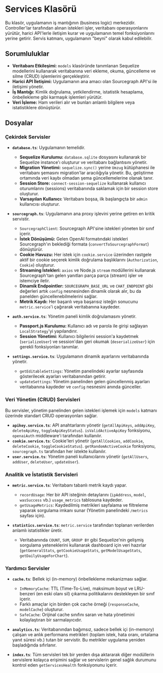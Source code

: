 # Services Klasörü

Bu klasör, uygulamanın iş mantığının (business logic) merkezidir. Controller'lar tarafından alınan istekleri işler, veritabanı operasyonlarını yürütür, harici API'lerle iletişim kurar ve uygulamanın temel fonksiyonlarını yerine getirir. Servis katmanı, uygulamanın "beyni" olarak kabul edilebilir.

## Sorumluluklar

* **Veritabanı Etkileşimi:** `models` klasöründe tanımlanan Sequelize modellerini kullanarak veritabanına veri ekleme, okuma, güncelleme ve silme (CRUD) işlemlerini gerçekleştirir.
* **Harici API İletişimi:** Uygulamanın ana amacı olan Sourcegraph API'si ile iletişimi yönetir.
* **İş Mantığı:** Kimlik doğrulama, yetkilendirme, istatistik hesaplama, önbellekleme gibi karmaşık işlemleri yürütür.
* **Veri İşleme:** Ham verileri alır ve bunları anlamlı bilgilere veya istatistiklere dönüştürür.

## Dosyalar

### Çekirdek Servisler

* **`database.ts`**: Uygulamanın temelidir.
  * **Sequelize Kurulumu:** `database.sqlite` dosyasını kullanarak bir Sequelize instance'ı oluşturur ve veritabanı bağlantısını yönetir.
  * **Migration Yönetimi:** `sequelize.sync()` yerine `Umzug` kütüphanesi ile veritabanı şemasını migration'lar aracılığıyla yönetir. Bu, geliştirme ortamında veri kaybı olmadan şema güncellemelerine olanak tanır.
  * **Session Store:** `connect-session-sequelize` kullanarak kullanıcı oturumlarını (sessions) veritabanında saklamak için bir session store oluşturur.
  * **Varsayılan Kullanıcı:** Veritabanı boşsa, ilk başlangıçta bir `admin` kullanıcısı oluşturur.

* **`sourcegraph.ts`**: Uygulamanın ana proxy işlevini yerine getiren en kritik servistir.
  * `SourcegraphClient`: Sourcegraph API'sine istekleri yöneten bir sınıf içerir.
  * **İstek Dönüşümü:** Gelen OpenAI formatındaki istekleri Sourcegraph'ın beklediği formata (`convertToSourcegraphFormat`) dönüştürür.
  * **Cookie Havuzu:** Her istek için `cookie.service` üzerinden rastgele aktif bir cookie seçerek kimlik doğrulama başlıklarını (`Authorization`, `Cookie`) oluşturur.
  * **Streaming İstekleri:** `axios` ve Node.js `stream` modüllerini kullanarak Sourcegraph'tan gelen yanıtları parça parça (stream) işler ve istemciye iletir.
  * **Dinamik Endpointler:** `SOURCEGRAPH_BASE_URL` ve `CHAT_ENDPOINT` gibi değerleri artık `config` nesnesinden dinamik olarak alır, bu da panelden güncellenebilmelerini sağlar.
  * **Metrik Kaydı:** Her başarılı veya başarısız isteğin sonucunu `metric.service`'i çağırarak veritabanına kaydeder.

* **`auth.service.ts`**: Yönetim paneli kimlik doğrulamasını yönetir.
  * **Passport.js Kurulumu:** Kullanıcı adı ve parola ile girişi sağlayan `LocalStrategy`'yi yapılandırır.
  * **Session Yönetimi:** Kullanıcı bilgilerini session'a kaydetmek (`serializeUser`) ve session'dan geri okumak (`deserializeUser`) için gerekli fonksiyonları tanımlar.

* **`settings.service.ts`**: Uygulamanın dinamik ayarlarını veritabanında yönetir.
  * `getEditableSettings`: Yönetim panelindeki ayarlar sayfasında gösterilecek ayarları veritabanından getirir.
  * `updateSettings`: Yönetim panelinden gelen güncellenmiş ayarları veritabanına kaydeder ve `config` nesnesini anında günceller.

### Veri Yönetim (CRUD) Servisleri

Bu servisler, yönetim panelinden gelen istekleri işlemek için `models` katmanı üzerinde standart CRUD operasyonları sağlar.

* **`apikey.service.ts`**: API anahtarlarını yönetir (`getAllApiKeys`, `addApiKey`, `deleteApiKey`, `toggleApiKeyStatus`). `isValidActiveApiKey` fonksiyonu, `openaiAuth` middleware'i tarafından kullanılır.
* **`cookie.service.ts`**: Cookie'leri yönetir (`getAllCookies`, `addCookie`, `deleteCookie`, `toggleCookieStatus`). `getRandomActiveCookie` fonksiyonu, `sourcegraph.ts` tarafından her istekte kullanılır.
* **`user.service.ts`**: Yönetim paneli kullanıcılarını yönetir (`getAllUsers`, `addUser`, `deleteUser`, `updateUser`).

### Analitik ve İstatistik Servisleri

* **`metric.service.ts`**: Veritabanı tabanlı metrik kaydı yapar.
  * `recordUsage`: Her bir API isteğinin detaylarını (`ipAddress`, `model`, `wasSuccess` vb.) `usage_metrics` tablosuna kaydeder.
  * `getUsageMetrics`: Kaydedilmiş metrikleri sayfalama ve filtreleme yaparak sorgulama imkanı sunar (Yönetim panelindeki `/metrics` sayfası için).

* **`statistics.service.ts`**: `metric.service` tarafından toplanan verilerden anlamlı istatistikler üretir.
  * Veritabanında `COUNT`, `SUM`, `GROUP BY` gibi Sequelize'nin gelişmiş sorgulama yeteneklerini kullanarak dashboard için veri hazırlar (`getGeneralStats`, `getCookieUsageStats`, `getModelUsageStats`, `getDailyUsageForChart`).

### Yardımcı Servisler

* **`cache.ts`**: Bellek içi (in-memory) önbellekleme mekanizması sağlar.
  * `InMemoryCache`: TTL (Time-To-Live), maksimum boyut ve LRU-benzeri (en eski olanı sil) çıkarma politikalarını destekleyen bir sınıf içerir.
  * Farklı amaçlar için birden çok cache örneği (`responseCache`, `modelCache`) oluşturur.
  * `SafeCache`: Orijinal cache sınıfını saran ve hata yönetimini kolaylaştıran bir sarmalayıcıdır.

* **`analytics.ts`**: Veritabanından bağımsız, sadece bellek içi (in-memory) çalışan ve anlık performans metrikleri (toplam istek, hata oranı, ortalama yanıt süresi vb.) tutan bir servistir. Bu metrikler uygulama yeniden başladığında sıfırlanır.

* **`index.ts`**: Tüm servisleri tek bir yerden dışa aktararak diğer modüllerin servislere kolayca erişimini sağlar ve servislerin genel sağlık durumunu kontrol eden `getServicesHealth` fonksiyonunu içerir.
